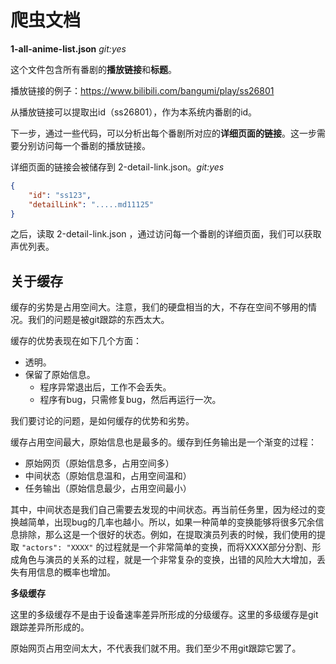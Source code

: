 # 爬虫文档

**1-all-anime-list.json** *git:yes*

这个文件包含所有番剧的**播放链接**和**标题**。

播放链接的例子：https://www.bilibili.com/bangumi/play/ss26801

从播放链接可以提取出id（ss26801），作为本系统内番剧的id。

下一步，通过一些代码，可以分析出每个番剧所对应的**详细页面的链接**。这一步需要分别访问每一个番剧的播放链接。 

详细页面的链接会被储存到 2-detail-link.json。*git:yes*

```json
{
    "id": "ss123",
    "detailLink": ".....md11125"
}
```

之后，读取 2-detail-link.json ，通过访问每一个番剧的详细页面，我们可以获取声优列表。


## 关于缓存

缓存的劣势是占用空间大。注意，我们的硬盘相当的大，不存在空间不够用的情况。我们的问题是被git跟踪的东西太大。

缓存的优势表现在如下几个方面：
- 透明。
- 保留了原始信息。
    - 程序异常退出后，工作不会丢失。
    - 程序有bug，只需修复bug，然后再运行一次。

我们要讨论的问题，是如何缓存的优势和劣势。

缓存占用空间最大，原始信息也是最多的。缓存到任务输出是一个渐变的过程：
- 原始网页（原始信息多，占用空间多）
- 中间状态（原始信息温和，占用空间温和）
- 任务输出（原始信息最少，占用空间最小）

其中，中间状态是我们自己需要去发现的中间状态。再当前任务里，因为经过的变换越简单，出现bug的几率也越小。所以，如果一种简单的变换能够将很多冗余信息排除，那么这是一个很好的状态。例如，在提取演员列表的时候，我们使用的提取 `"actors": "XXXX"` 的过程就是一个非常简单的变换，而将XXXX部分分割、形成角色与演员的关系的过程，就是一个非常复杂的变换，出错的风险大大增加，丢失有用信息的概率也增加。

**多级缓存**

这里的多级缓存不是由于设备速率差异所形成的分级缓存。这里的多级缓存是git跟踪差异所形成的。

原始网页占用空间太大，不代表我们就不用。我们至少不用git跟踪它罢了。


